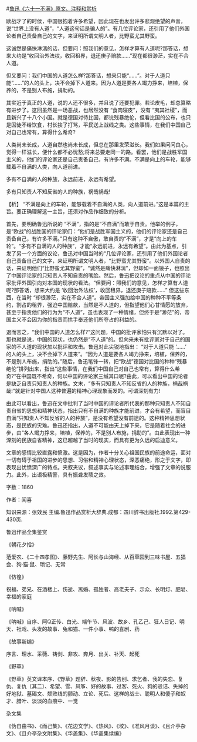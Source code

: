 #[鲁迅《六十一不满》原文、注释和赏析](https://www.vrrw.net/wx/9524.html)

欧战才了的时侯，中国很抱着许多希望，因此现在也发出许多悲观绝望的声音，说“世界上没有人道”，“人道这句话是骗人的”。有几位评论家，还引用了他们外国论者自己责备自己的文字，来证明所谓文明人者，比野蛮尤其野蛮。

这诚然是痛快淋漓的话，但要问：照我们的意见，怎样才算有人道呢?那答话，想来大约是“收回治外法权，收回租界，退还庚子赔款……”现在都很渺茫，实在不合人道。

但又要问：我们中国的人道怎么样?那答话，想来只能“……”。对于人道只能“……”的人的头上，决不会掉下人道来。因为人道是要各人竭力挣来，培植，保养的，不是别人布施，捐助的。

其实近于真正的人道，说的人还不很多，并且说了还要犯罪。若论皮毛，却总算略有进步了。这回虽然是一场恶战，也居然没有 “食肉寝皮”，没有 “夷其社稷”，而且新兴了十八个小国。就是德国对待比国，都说残暴绝伦，但看比国的公布，也只是囚徒不给饮食，村长挨了打骂，平民送上战线之类。这些事情，在我们中国自己对自己也常有，算得什么希奇?

人类尚未长成，人道自然也尚未长成，但总在那里发荣滋长。我们如果问问良心，觉得一样滋长，便什么都不必忧愁;将来总要走同一的路。看罢，他们是战胜军国主义的，他们的评论家还是自己责备自己，有许多不满。不满是向上的车轮，能够载着不自满的人类，向人道前进。

多有不自满的人的种族，永远前进，永远有希望。

多有只知责人不知反省的人的种族，祸哉祸哉!



【析】 “不满是向上的车轮，能够载着不自满的人类，向人道前进。”这是本篇的主旨。要正确理解这一主旨，还须对作品作细致的分析。

首先，要明确鲁迅所说的 “不满”，指的是“不自满”而敢于自责。他举的例子，是“欧战”的战胜国的评论家们：“他们是战胜军国主义的，他们的评论家还是自己责备自己，有许多不满。”只有这种不自傲，敢自责的“不满”，才是“向上的车轮”。“多有不自满的人的种族”，才能“永远前进，永远有希望”。由此为基点，引发了另一个方面的议论，鲁迅对中国当时的“几位评论家，还引用了他们外国论者自己责备自己的文字，来证明所谓文明人者，“比野蛮尤其野蛮”。以外国人自责的话，来证明他们“比野蛮尤其野蛮”，“诚然是痛快淋漓”，但却如一面镜子，也照出了中国评论家的只知责人不知自责的嘴脸。然后，鲁迅把议论的重点从中国的评论家批评外国引向对本国的现状的看法。“但要问：照我们的意见，怎样才算有人道呢?那答话，想来大约是 ‘收回治外法权’，收回租界，退还庚子赔款……” 但这些东西，在当时 “却很渺茫，实在不合人道”。帝国主义强加给中国的种种不平等条约，割占的租界，强迫中国赔款，当然是不人道的，但指望他们心甘情愿的放弃，甚至于指责他们的行为为“不人道”，虽也表现了一种情绪，但终于是“渺茫”的，帝国主义不会因为你的指责而拱手奉还他们所夺占的利益的。

退而言之，“我们中国的人道怎么样?”这问题，中国的批评家怕只有沉默以对了。那也就是说，中国的现状，也仍然是“不人道”的。但向来未有批评家对于自己的国家的不人道的现状加以批评和攻击。鲁迅对此尖锐地指出： “对于人道只能 ‘……’ 的人的头上，决不会掉下人道来”。“因为人道是要各人竭力挣来，培植，保养的，不是别人布施，捐助的。”随后，鲁迅笔锋一转，把“欧战”德国对比国的种种“残暴绝伦”排列出来，指出“这些事情，在我们中国自己对自己也常有，算得什么希奇?”在中国既不希奇，何以中国的评论家三缄其口呢?由此，可以看出中国的论者是缺乏自责只知责人的种族。文末，“多有只知责人不知反省的人的种族，祸哉祸哉!”就是针对中国人这种普遍的精神心理现象而发的。可谓深刻有力!

由此可以看出，鲁迅在文中批判了当时中国的评论者所代表的那种只知责人不知自责自省的思想和精神状态，指出只有不自满的种族才能前进，才会有希望，而盲目自满“只知责人不知反省的人的种族”，是没有希望没有前途的。这种精神思想状态，是民族的灾难。鲁迅还指出，人道不可能由天上掉下来，它是随着社会的进步，由“各人竭力挣来，培植，保养的，不是别人布施，捐助的”。由此表现出一种深刻的民族自省精神，这已超越了当时的现实，而具有更为久远的启迪意义。

文章的感情比较直露和愤激。这是因为，作者十分关心祖国民族的前途命运，面对一切有碍于祖国的进步的思想、习俗和精神心理状态，深恶痛绝，形之于文字，即表现出忧愤深广的特点。夹叙夹议，叙述事实与论述事理结合，增强了文章的说服力。此外，出语极精警，具有振聋发聩之效。

字数：1860

作者：闻喜

知识来源：张效民 主编.鲁迅作品赏析大辞典.成都：四川辞书出版社.1992.第429-430页.

鲁迅作品全集鉴赏

《朝花夕拾》

范爱农、《二十四孝图》、藤野先生、阿长与山海经、从百草园到三味书屋、五猖会、狗·猫·鼠、琐记、无常

《仿徨》

祝福、弟兄、在酒楼上、伤逝、离婚、孤独者、高老夫子、示众、长明灯、肥皂、幸福的家庭

《呐喊》

《呐喊》自序、阿Q正传、白光、端午节、风波、故乡、孔乙己、狂人日记、明天、社戏、头发的故事、兔和猫、一件小事、鸭的喜剧、药

《故事新编》

序言、理水、采薇、铸剑、非攻、奔月、出关、补天、起死

《野草》

《野草》英文译本序、《野草》题辞、秋夜、影的告别、求乞者、我的失恋、复仇、复仇〔其二〕、希望、雪、风筝、好的故事、过客、死火、狗的驳诘、失掉的好地狱、墓碣文、颓败线的颤动、立论、死后、这样的战士、聪明人和傻子和奴才、腊叶、淡淡的血痕中、一觉

杂文集

《伪自由书》、《而己集》、《花边文学》、《热风》、《坟》、《准风月谈》、《且介亭杂文》、《且介亭杂文附集》、《华盖集》、《华盖集续编》

